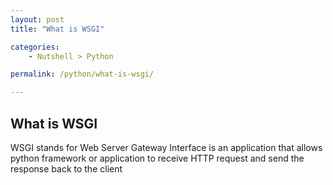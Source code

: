 ```yaml
---
layout: post
title: "What is WSGI"

categories:
    - Nutshell > Python

permalink: /python/what-is-wsgi/

---
```


## What is WSGI

WSGI stands for Web Server Gateway Interface is an application that allows python framework or application to receive HTTP request and send the response back to the client
